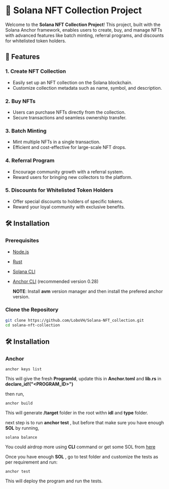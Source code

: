 # 🌟 Solana NFT Collection Project

Welcome to the **Solana NFT Collection Project**! This project, built with the Solana Anchor framework, enables users to create, buy, and manage NFTs with advanced features like batch minting, referral programs, and discounts for whitelisted token holders.

## 🚀 Features

### 1. **Create NFT Collection**
   - Easily set up an NFT collection on the Solana blockchain.
   - Customize collection metadata such as name, symbol, and description.

### 2. **Buy NFTs**
   - Users can purchase NFTs directly from the collection.
   - Secure transactions and seamless ownership transfer.

### 3. **Batch Minting**
   - Mint multiple NFTs in a single transaction.
   - Efficient and cost-effective for large-scale NFT drops.

### 4. **Referral Program**
   - Encourage community growth with a referral system.
   - Reward users for bringing new collectors to the platform.

### 5. **Discounts for Whitelisted Token Holders**
   - Offer special discounts to holders of specific tokens.
   - Reward your loyal community with exclusive benefits.

## 🛠️ Installation

### Prerequisites

- [Node.js](https://nodejs.org/) 
- [Rust](https://www.rust-lang.org/tools/install)
- [Solana CLI](https://solana.com/docs/intro/installation)
- [Anchor CLI](https://www.anchor-lang.com/docs/installation)  (recommended version 0.28)
  
  **NOTE**: Install **avm** version manager and then install the prefered anchor version.
### Clone the Repository

```bash
git clone https://github.com/LoboVH/Solana-NFT_collection.git
cd solana-nft-collection
```

## 🛠️ Installation

### Anchor

```anchor
anchor keys list
```
This will give the fresh **ProgramId**, update this in **Anchor.toml** and **lib.rs** in **declare_id!("<PROGRAM_ID>")**

then run,
```anchor
anchor build
```
This will generate **/target** folder in the root withn **idl** and **type** folder.

next step is to run **anchor test** , but before that make sure you have enough **SOL** by running,
```solana
solana balance
```
You could airdrop more using **CLI** command or get some SOL from [here](https://faucet.solana.com/)

Once you have enough **SOL** , go to test folder and customize the tests as per requirement and run:
```anchor
anchor test
```

This will deploy the program and run the tests.
